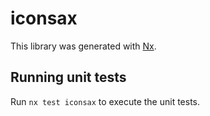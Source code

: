 # iconsax

This library was generated with [Nx](https://nx.dev).

## Running unit tests

Run `nx test iconsax` to execute the unit tests.
